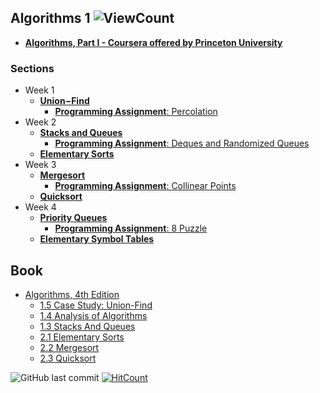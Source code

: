 
## Algorithms 1 ![ViewCount](https://views.whatilearened.today/views/github/cenkc/princeton-algorithms-1.svg)
- [__Algorithms, Part I - Coursera offered by Princeton University__](https://www.coursera.org/learn/algorithms-part1)
### Sections
* Week 1
    * [__Union−Find__](https://github.com/cenkc/princeton-algorithms-1/tree/master/src/main/java/com/cenkc/courses/princetonalgorithms1/unionFind)
        * [__Programming Assignment__: Percolation](https://github.com/cenkc/princeton-algorithms1-assignments/tree/master/percolation)
* Week 2
    * [__Stacks and Queues__](https://github.com/cenkc/princeton-algorithms-1/tree/master/src/main/java/com/cenkc/courses/princetonalgorithms1/stacksandqueues)
        * [__Programming Assignment__: Deques and Randomized Queues](https://github.com/cenkc/princeton-algorithms1-assignments/tree/master/deques-rand-queues)
    * [__Elementary Sorts__](https://github.com/cenkc/princeton-algorithms-1/tree/master/src/main/java/com/cenkc/courses/princetonalgorithms1/elementarysorts)
* Week 3
    * [__Mergesort__](https://github.com/cenkc/princeton-algorithms-1/tree/master/src/main/java/com/cenkc/courses/princetonalgorithms1/mergesort)
        * [__Programming Assignment__: Collinear Points](https://github.com/cenkc/princeton-algorithms1-assignments/tree/master/collinear-points)
    * [__Quicksort__](https://github.com/cenkc/princeton-algorithms-1/tree/master/src/main/java/com/cenkc/courses/princetonalgorithms1/quicksort)
* Week 4
    * [__Priority Queues__]()
        * [__Programming Assignment__: 8 Puzzle]()
    * [__Elementary Symbol Tables__]()


## Book
* [Algorithms, 4th Edition](https://algs4.cs.princeton.edu/home/)
    * [1.5 Case Study: Union-Find](https://algs4.cs.princeton.edu/15uf/)
    * [1.4 Analysis of Algorithms](https://algs4.cs.princeton.edu/14analysis/)
    * [1.3 Stacks And Queues](https://algs4.cs.princeton.edu/13stacks/)
    * [2.1 Elementary Sorts](https://algs4.cs.princeton.edu/21elementary/)
    * [2.2 Mergesort](https://algs4.cs.princeton.edu/22mergesort/)
    * [2.3 Quicksort](https://algs4.cs.princeton.edu/23quicksort/)

![GitHub last commit](https://img.shields.io/github/last-commit/cenkc/princeton-algorithms-1)
[![HitCount](https://hits.dwyl.com/cenkc/princeton-algorithms-1.svg)](https://hits.dwyl.com/cenkc/princeton-algorithms-1)
